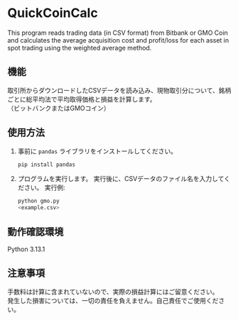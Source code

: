 # QuickCoinCalc
This program reads trading data (in CSV format) from Bitbank or GMO Coin and calculates the average acquisition cost and profit/loss for each asset in spot trading using the weighted average method.

## 機能
取引所からダウンロードしたCSVデータを読み込み、現物取引分について、銘柄ごとに総平均法で平均取得価格と損益を計算します。  
（ビットバンクまたはGMOコイン）

## 使用方法

1. 事前に `pandas` ライブラリをインストールしてください。
   ```bash
   pip install pandas

2. プログラムを実行します。
   実行後に、CSVデータのファイル名を入力してください。
   実行例:
   ```bash
   python gmo.py
   <example.csv>

## 動作確認環境
Python 3.13.1 


## 注意事項
手数料は計算に含まれていないので、実際の損益計算にはご留意ください。  
発生した損害については、一切の責任を負えません。自己責任でご使用ください。
